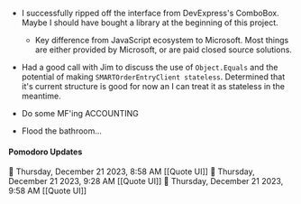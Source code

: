 - I successfully ripped off the interface from DevExpress's ComboBox. Maybe I should have bought a library at the beginning of this project.
	- Key difference from JavaScript ecosystem to Microsoft. Most things are either provided by Microsoft, or are paid closed source solutions.

- Had a good call with Jim to discuss the use of `Object.Equals` and the potential of making `SMARTOrderEntryClient stateless`. Determined that it's current structure is good for now an I can treat it as stateless in the meantime.

- Do some MF'ing ACCOUNTING
- Flood the bathroom...
#### Pomodoro Updates

🍅 Thursday, December 21 2023, 8:58 AM [[Quote UI]]
🍅 Thursday, December 21 2023, 9:28 AM [[Quote UI]]
🍅 Thursday, December 21 2023, 9:58 AM [[Quote UI]]